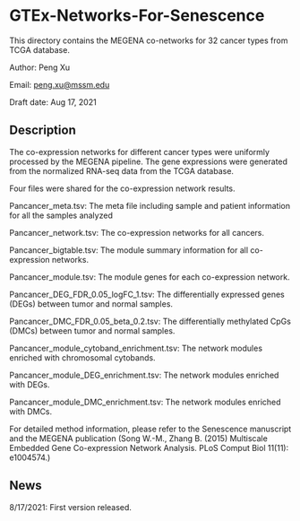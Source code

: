 # GTEx-Networks-For-Senescence

This directory contains the MEGENA co-networks for 32 cancer types from TCGA database.

Author: Peng Xu

Email: peng.xu@mssm.edu

Draft date: Aug 17, 2021

## Description

The co-expression networks for different cancer types were uniformly processed by the MEGENA pipeline. The gene expressions were generated from the normalized RNA-seq data from the TCGA database. 

Four files were shared for the co-expression network results.

Pancancer_meta.tsv: The meta file including sample and patient information for all the samples analyzed

Pancancer_network.tsv: The co-expression networks for all cancers.

Pancancer_bigtable.tsv: The module summary information for all co-expression networks.

Pancancer_module.tsv: The module genes for each co-expression network.

Pancancer_DEG_FDR_0.05_logFC_1.tsv: The differentially expressed genes (DEGs) between tumor and normal samples.

Pancancer_DMC_FDR_0.05_beta_0.2.tsv: The differentially methylated CpGs (DMCs) between tumor and normal samples.

Pancancer_module_cytoband_enrichment.tsv: The network modules enriched with chromosomal cytobands.

Pancancer_module_DEG_enrichment.tsv: The network modules enriched with DEGs.

Pancancer_module_DMC_enrichment.tsv: The network modules enriched with DMCs.


For detailed method information, please refer to the Senescence manuscript and the MEGENA publication (Song W.-M., Zhang B. (2015) Multiscale Embedded Gene Co-expression Network Analysis. PLoS Comput Biol 11(11): e1004574.)

## News

8/17/2021: First version released.

